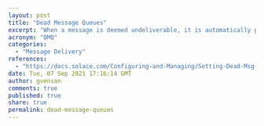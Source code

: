 ```yaml
---
layout: post
title: "Dead Message Queues"
excerpt: "When a message is deemed undeliverable, it is automatically placed on a special queue called the dead message queue."
acronym: "DMQ"
categories:
  - "Message Delivery"
references:
  - "https://docs.solace.com/Configuring-and-Managing/Setting-Dead-Msg-Queues.htm"
date: Tue, 07 Sep 2021 17:16:14 GMT
author: gvensan
comments: true
published: true
share: true
permalink: dead-message-queues
---
```

